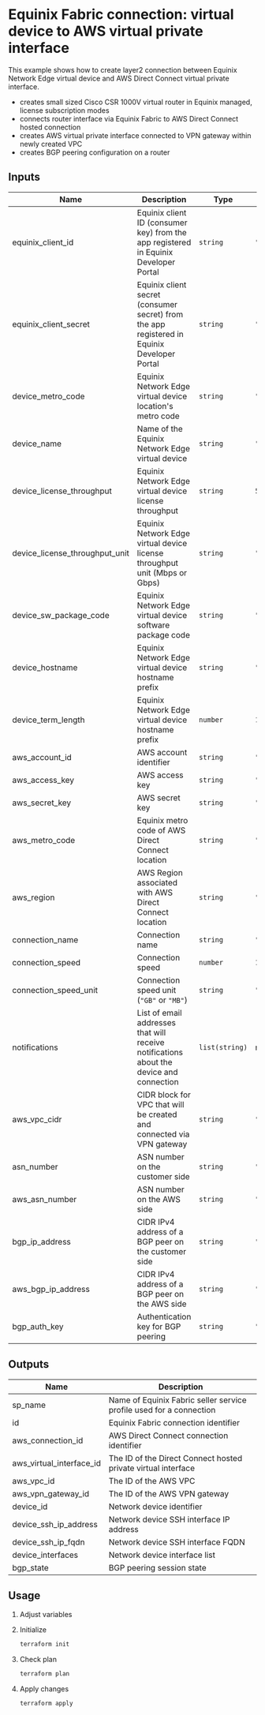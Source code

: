 # Equinix Fabric connection: virtual device to AWS virtual private interface

This example shows how to create layer2 connection between Equinix Network Edge
virtual device and AWS Direct Connect virtual private interface.

* creates small sized Cisco CSR 1000V virtual router in Equinix managed, license
subscription modes
* connects router interface via Equinix Fabric to AWS Direct Connect hosted connection
* creates AWS virtual private interface connected to VPN gateway within newly
created VPC
* creates BGP peering configuration on a router

## Inputs

| Name | Description | Type | Default | Required |
|------|-------------|------|---------|----------|
|equinix_client_id|Equinix client ID (consumer key) from the app registered in Equinix Developer Portal|`string`|`""`|yes|
|equinix_client_secret|Equinix client secret (consumer secret) from the app registered in Equinix Developer Portal|`string`|`""`|yes|
|device_metro_code|Equinix Network Edge virtual device location's metro code|`string`|`"SV"`|no|
|device_name|Name of the Equinix Network Edge virtual device|`string`|`"example"`|no|
|device_license_throughput|Equinix Network Edge virtual device license throughput|`string`|`500`|no|
|device_license_throughput_unit|Equinix Network Edge virtual device license throughput unit (Mbps or Gbps)|`string`|`"Mbps"`|no|
|device_sw_package_code|Equinix Network Edge virtual device software package code|`string`|`"IPBASE"`|no|
|device_hostname|Equinix Network Edge virtual device hostname prefix|`string`|`"example"`|no|
|device_term_length|Equinix Network Edge virtual device hostname prefix|`number`|`1`|no|
|aws_account_id|AWS account identifier|`string`|`""`|yes|
|aws_access_key|AWS access key|`string`|`""`|yes|
|aws_secret_key|AWS secret key|`string`|`""`|yes|
|aws_metro_code|Equinix metro code of AWS Direct Connect location|`string`|`"SV"`|no|
|aws_region|AWS Region associated with AWS Direct Connect location|`string`|`"us-west-1"`|no|
|connection_name|Connection name|`string`|`"example"`|no|
|connection_speed|Connection speed|`number`|`1`|no|
|connection_speed_unit|Connection speed unit (`"GB"` or `"MB"`)|`string`|`"GB"`|no|
|notifications|List of email addresses that will receive notifications about the device and connection|`list(string)`|n/a|yes|
|aws_vpc_cidr|CIDR block for VPC that will be created and connected via VPN gateway|`string`|`"10.0.0.0/16"`|no|
|asn_number|ASN number on the customer side|`string`|`"65000"`|no|
|aws_asn_number|ASN number on the AWS side|`string`|`"65100"`|no|
|bgp_ip_address|CIDR IPv4 address of a BGP peer on the customer side|`string`|`"10.0.0.1/30"`|no|
|aws_bgp_ip_address|CIDR IPv4 address of a BGP peer on the AWS side|`string`|`"10.0.0.2/30"`|no|
|bgp_auth_key|Authentication key for BGP peering|`string`|`"secret"`|no|

## Outputs

| Name | Description |
|------|-------------|
|sp_name|Name of Equinix Fabric seller service profile used for a connection|
|id|Equinix Fabric connection identifier|
|aws_connection_id|AWS Direct Connect connection identifier|
|aws_virtual_interface_id|The ID of the Direct Connect hosted private virtual interface|
|aws_vpc_id|The ID of the AWS VPC|
|aws_vpn_gateway_id|The ID of the AWS VPN gateway|
|device_id|Network device identifier|
|device_ssh_ip_address|Network device SSH interface IP address|
|device_ssh_ip_fqdn|Network device SSH interface FQDN|
|device_interfaces|Network device interface list|
|bgp_state|BGP peering session state|

## Usage

1. Adjust variables
2. Initialize

   ```sh
   terraform init
   ```

3. Check plan

   ```sh
   terraform plan
   ```

4. Apply changes

   ```sh
   terraform apply
   ```
